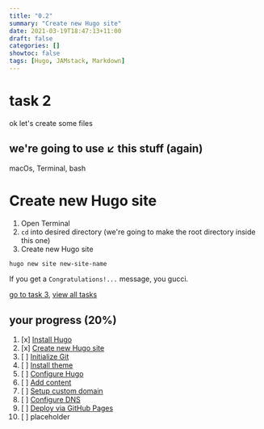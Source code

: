 ```yaml
---
title: "0.2"
summary: "Create new Hugo site"
date: 2021-03-19T18:47:13+11:00
draft: false
categories: []
showtoc: false
tags: [Hugo, JAMstack, Markdown]
---
```

# task 2
ok let's create some files

## we're going to use ↙️ this stuff (again)
macOs, Terminal, bash

# Create new Hugo site
1. Open Terminal
2. `cd` into desired directory (we're going to make the root directory inside this one)
3. Create new Hugo site
```bash
hugo new site new-site-name
```

If you get a `Congratulations!...` message, you gucci.

[go to task 3](../0.3), [view all tasks](../0#tasks)

## your progress (20%)
1. [x] [Install Hugo](../0.1)
2. [x] [Create new Hugo site](../0.2)
3. [ ] [Initialize Git](../0.3)
4. [ ] [Install theme](../0.4)
5. [ ] [Configure Hugo](../0.5)
6. [ ] [Add content](../0.6)
7. [ ] [Setup custom domain](../0.7)
8. [ ] [Configure DNS](../0.8)
9. [ ] [Deploy via GitHub Pages](../0.9)
10. [ ] placeholder

